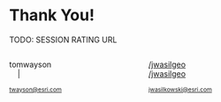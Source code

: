 # Thank You!

TODO: SESSION RATING URL

<div style="width:50%; float: left;">
    <p>
        <div>tomwayson</div>
        <a style="margin-right: 15px;" href="https://github.com/tomwayson"><i class="fa fa-github" title="GitHub"></i></a>
        |
        <a style="margin-left: 15px;" href="https://twitter.com/tomwayson"><i class="fa fa-twitter" title="Twitter"></i></a>
    </p>
    <p>
        <a style="font-size: 0.75em;" href="mailto:twayson@esri.com">twayson@esri.com</a>
    </p>
</div>
<div style="width:50%; float: left;">
    <p>
        <a href="https://github.com/jwasilgeo"><i class="fa fa-github" title="GitHub"></i>/jwasilgeo</a><br />
        <a href="https://twitter.com/jwasilgeo"><i class="fa fa-twitter" title="Twitter"></i>/jwasilgeo</a>
    </p>
    <p>
        <a style="font-size: 0.75em;" href="mailto:jwasilkowski@esri.com">jwasilkowski@esri.com</a>
    </p>
</div>
